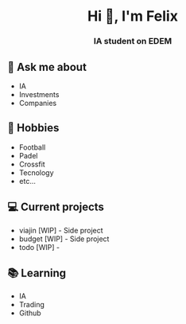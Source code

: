 <h1 align="center">Hi 👋, I'm Felix</h1>
<h3 align="center">IA student on EDEM</h3>

## 💬 Ask me about
- IA
- Investments
- Companies


## 📅 Hobbies
- Football
- Padel
- Crossfit
- Tecnology
- etc...


## 💻 Current projects
- viajin [WIP] - Side project
- budget [WIP] - Side project
- todo [WIP] - 

## 📚 Learning
- IA 
- Trading
- Github
